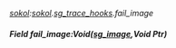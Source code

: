 _[sokol](../../modules/sokol/sokol-module.md):[sokol](../../modules/sokol/sokol-module.md).[sg\_trace\_hooks](../../modules/sokol/sokol-sg_trace_hooks.md).fail\_image_
##### Field fail\_image:Void([sg_image](../../modules/sokol/sokol-sg_image.md),Void Ptr)
